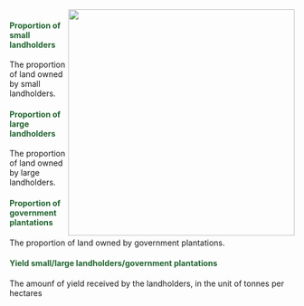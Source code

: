 <img align = "right" src="production.png" width="400px" />

#### <span style="color:#20642E"><b>Proportion of small landholders</b></span>

The proportion of land owned by small landholders.

#### <span style="color:#20642E"><b>Proportion of large landholders</b></span>

The proportion of land owned by large landholders.

#### <span style="color:#20642E"><b>Proportion of government plantations</b></span>

The proportion of land owned by government plantations.

#### <span style="color:#20642E"><b>Yield small/large landholders/government plantations</b></span>

The amounf of yield received by the landholders, in the unit of tonnes
per hectares
